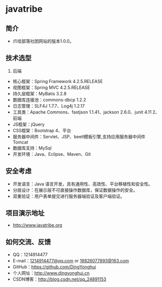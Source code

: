 # javatribe
## 简介
- 爪哇部落社团网站的版本1.0.0。
## 技术选型
1. 后端<br/>  
- 核心框架：Spring Framework 4.2.5.RELEASE
- 视图框架：Spring MVC 4.2.5.RELEASE
- 持久层框架：MyBatis 3.2.8
- 数据库连接池：commons-dbcp 1.2.2
- 日志管理：SLF4J 1.7.7、Log4j 1.2.17
- 工具类：Apache Commons、fastjson 1.1.41、jackson 2.6.0、junit 4.11
2、前端<br/>  
- JS框架：jQuery
- CSS框架：Bootstrap
4、平台<br/>  
- 服务器中间件：Servlet、JSP、beetl模板引擎,支持应用服务器中间件Tomcat
- 数据库支持：MySql
- 开发环境：Java、Eclipse、Maven、Git

## 安全考虑
- 开发语言：Java 语言开发，具有通用性、高效性、平台移植性和安全性。
- 分层设计：在展示层不可直接操作数据库，保证数据操作的安全。
- 双重验证：用户表单提交进行服务器端验证及客户端验证。

## 项目演示地址
- http://www.javatribe.org

## 如何交流、反馈
- QQ：1214914477
- E-mail：1214914477@qq.com or 18826077893@163.com
- GitHub：https://github.com/DingYonghui
- 个人网址：http://www.dingyonghui.cn
- CSDN博客：http://blog.csdn.net/qq_24891153
